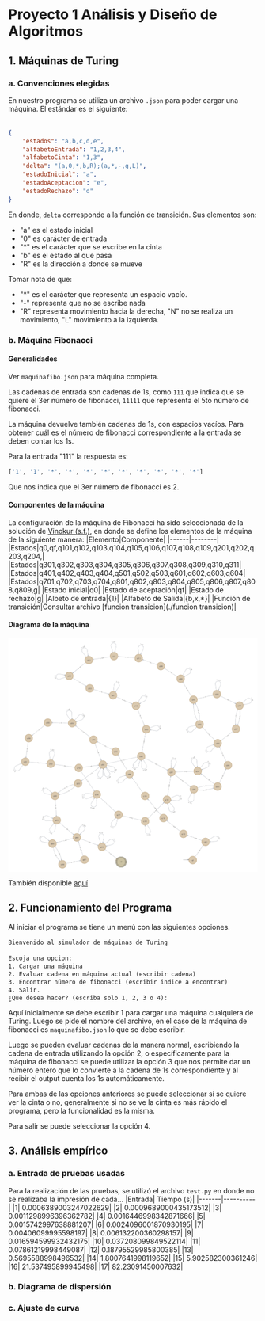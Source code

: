 # Proyecto 1 Análisis y Diseño de Algoritmos

## 1. Máquinas de Turing
### a. Convenciones elegidas
En nuestro programa se utiliza un archivo `.json` para poder cargar una máquina. El estándar es el siguiente:
```json

{
    "estados": "a,b,c,d,e",
    "alfabetoEntrada": "1,2,3,4",
    "alfabetoCinta": "1,3",
    "delta": "(a,0,*,b,R);(a,*,-,g,L)", 
    "estadoInicial": "a",
    "estadoAceptacion": "e",
    "estadoRechazo": "d"
}

```
En donde, `delta` corresponde a la función de transición. Sus elementos son:
* "a" es el estado inicial
* "0" es carácter  de entrada
* "*" es el carácter  que se escribe en la cinta
* "b" es el estado al que pasa
* "R" es la dirección a donde se mueve

Tomar nota de que:

* "*" es el carácter que representa un espacio vacío. 
* "-" representa que no se escribe nada
* "R" representa movimiento hacia la derecha, "N" no se realiza un movimiento, "L" movimiento a la izquierda. 


### b. Máquina Fibonacci
#### Generalidades 

Ver `maquinafibo.json` para máquina completa.

Las cadenas de entrada son cadenas de 1s, como `111` que indica que se quiere el 3er número de fibonacci, `11111` que representa el 5to número de fibonacci. 

La máquina devuelve también cadenas de 1s, con espacios vacíos. Para obtener cuál es el número de fibonacci correspondiente a la entrada se deben contar los 1s. 

Para la entrada "111" la respuesta es: 

```python
['1', '1', '*', '*', '*', '*', '*', '*', '*', '*', '*']
``` 

Que nos indica que el 3er número de fibonacci es 2. 

#### Componentes de la máquina 
La configuración de la máquina de Fibonacci ha sido seleccionada de la solución de [Vinokur (s.f.)](https://arxiv.org/pdf/cs/0601050.pdf), en donde se define los elementos de la máquina de la siguiente manera:
|Elemento|Componente|
|------|--------|
|Estados|q0,qf,q101,q102,q103,q104,q105,q106,q107,q108,q109,q201,q202,q203,q204,|
|Estados|q301,q302,q303,q304,q305,q306,q307,q308,q309,q310,q311|
|Estados|q401,q402,q403,q404,q501,q502,q503,q601,q602,q603,q604|
|Estados|q701,q702,q703,q704,q801,q802,q803,q804,q805,q806,q807,q808,q809,g|
|Estado inicial|q0|
|Estado de aceptación|qf|
|Estado de rechazo|g|
|Albeto de entrada|{1}|
|Alfabeto de Salida|{b,x,*}|
|Función de transición|Consultar archivo [funcion transicion](./funcion transicion)|

#### Diagrama de la máquina 
<a href="logo github"><img src="/Diagrama Maquina" align="middle"></a>

También disponible [aquí](https://lucid.app/lucidchart/67f28186-2fd6-4094-97ea-28c89341747f/edit?invitationId=inv_6db535a5-ceae-40ca-b550-30ddd4cbed00)
## 2. Funcionamiento del Programa

Al iniciar el programa se tiene un menú con las siguientes opciones.

```
Bienvenido al simulador de máquinas de Turing

Escoja una opcion: 
1. Cargar una máquina
2. Evaluar cadena en máquina actual (escribir cadena)
3. Encontrar número de fibonacci (escribir indice a encontrar) 
4. Salir.
¿Que desea hacer? (escriba solo 1, 2, 3 o 4):
``` 
Aquí inicialmente se debe escribir 1 para cargar una máquina cualquiera de Turing. Luego se pide el nombre del archivo, en el caso de la máquina de fibonacci es `maquinafibo.json` lo que se debe escribir. 

Luego se pueden evaluar cadenas de la manera normal, escribiendo la cadena de entrada utilizando la opción 2, o específicamente para la máquina de fibonacci se puede utilizar la opción 3 que nos permite dar un número entero que lo convierte a la cadena de 1s correspondiente y al recibir el output cuenta los 1s automáticamente. 

Para ambas de las opciones anteriores se puede seleccionar si se quiere ver la cinta o no, generalmente si no se ve la cinta es más rápido el programa, pero la funcionalidad es la misma.     

Para salir se puede seleccionar la opción 4. 

## 3. Análisis empírico 
### a. Entrada de pruebas usadas
Para la realización de las pruebas, se utilizó el archivo `test.py` en donde no se realizaba la impresión de cada...
|Entrada| Tiempo (s)|
|-------|----------|
|1| 0.0006389003247022629|
|2| 0.0009689000435173512|
|3| 0.0011298996396362782|
|4| 0.0016446998342871666|
|5| 0.0015742997638881207|
|6| 0.0024096001870930195|
|7| 0.00406099995598197|
|8| 0.006132200360298157|
|9| 0.016594599932432175|
|10| 0.037208099849522114|
|11| 0.07861219998449087|
|12| 0.18795529985800385|
|13| 0.5695588998496532|
|14| 1.8007641998119652|
|15| 5.902582300361246|
|16| 21.537495899945498|
|17| 82.23091450007632|

### b. Diagrama de dispersión
### c. Ajuste de curva
